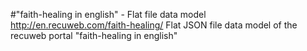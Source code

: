 #"faith-healing in english" - Flat file data model
http://en.recuweb.com/faith-healing/
Flat JSON file data model of the recuweb portal "faith-healing in english"
